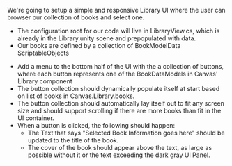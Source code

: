 We're going to setup a simple and responsive Library UI where the user can browser our collection of books and select one.
* The configuration root for our code will live in LibraryView.cs, which is already in the Library.unity scene and prepopulated with data.
* Our books are defined by a collection of BookModelData ScriptableObjects


-   Add a menu to the bottom half of the UI with the a collection of buttons, where each button represents one of the BookDataModels in Canvas' Library component
-  The button collection should dynamically populate itself at start based on list of books in Canvas.Library.books. 
-  The button collection should automatically lay itself out to fit any screen size and should support scrolling if there are more books than fit in the UI container.
- When a button is clicked, the following should happen:
    - The Text that says "Selected Book Information goes here" should be updated to the title of the book.
    - The cover of the book should appear above the text, as large as possible without it or the text exceeding the dark gray UI Panel.

